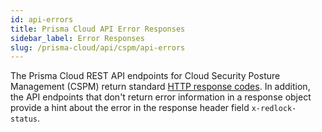 ```yaml
---
id: api-errors
title: Prisma Cloud API Error Responses
sidebar_label: Error Responses
slug: /prisma-cloud/api/cspm/api-errors
---
```


The Prisma Cloud REST API endpoints for Cloud Security Posture Management (CSPM) return standard
[HTTP response codes](https://www.w3.org/Protocols/rfc2616/rfc2616-sec10.html). In addition,
the API endpoints that don't return error information in a response object provide a hint about the error in the response header field `x-redlock-status`.
